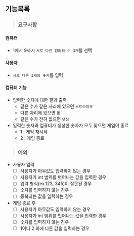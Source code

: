 ## 기능목록

> ### 요구사항

#### 컴퓨터
 - 1에서 9까지 `서로 다른 임의의 수 3개`를 선택

#### 사용자
- `서로 다른 3개의 숫자`를 입력

#### 컴퓨터 기능
- 입력한 숫자에 대한 결과 출력
  - 같은 수가 같은 자리에 있으면 `스트라이크`
  - 다른 자리에 있으면 `볼`
  - 같은 수가 전혀 없으면 `낫싱`
- 입력한 숫자와 컴퓨터가 생성한 숫자가 모두 맞으면 게임이 종료
  - 1 : 게임 재시작
  - 2 : 게임 종료

> ### 예외
- 사용자 입력
  - [ ] 사용자가 아무값도 입력하지 않는 경우
  - [ ] 사용자가 int 범위를 벗어나는 값을 입력한 경우
  - [ ] 입력 형식(ex.123, 345)이 잘못된 경우
  - [ ] 숫자를 입력하지 않는 경우
  - [ ] 중복되는 값을 입력하는 경우

- 게임 종료 후
  - [ ] 사용자가 아무값도 입력하지 않는 경우
  - [ ] 사용자가 int 범위를 벗어나는 값을 입력한 경우
  - [ ] 숫자를 입력하지 않는 경우
  - [ ] 1이나 2 외에 다른 값을 입력하는 경우